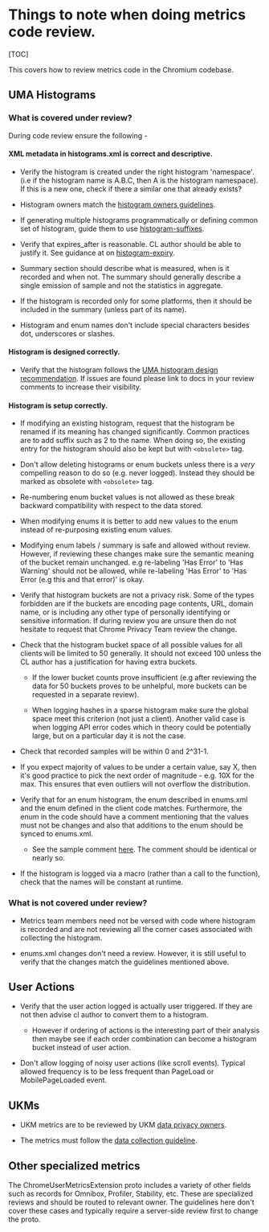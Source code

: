 # Things to note when doing metrics code review.

[TOC]

This covers how to review metrics code in the Chromium codebase.

## UMA Histograms

### What is covered under review?

During code review ensure the following -

#### XML metadata in histograms.xml is correct and descriptive.

*   Verify the histogram is created under the right histogram 'namespace'.
    (i.e if the histogram name is A.B.C, then A is the histogram namespace).
    If this is a new one, check if there a similar one that already exists?

*   Histogram owners match the
    [histogram owners guidelines](https://chromium.googlesource.com/chromium/src/+/HEAD/tools/metrics/histograms/README.md#owners).

*   If generating multiple histograms programmatically or defining common set of
    histogram, guide them to use
    [histogram-suffixes](https://chromium.googlesource.com/chromium/src/tools/+/refs/heads/main/metrics/histograms/README.md#Histogram-Suffixes).

*   Verify that expires_after is reasonable. CL author should be able to justify
    it. See guidance at on
    [histogram-expiry](https://chromium.googlesource.com/chromium/src/+/HEAD/tools/metrics/histograms/README.md#Histogram-Expiry).

*   Summary section should describe what is measured, when is it recorded and
    when not. The summary should generally describe a single emission of sample
    and not the statistics in aggregate.

*   If the histogram is recorded only for some platforms, then it should be
    included in the summary (unless part of its name).

*   Histogram and enum names don't include special characters besides dot,
    underscores or slashes.

#### Histogram is designed correctly.

*   Verify that the histogram follows the
    [UMA histogram design recommendation](https://chromium.googlesource.com/chromium/src.git/+/HEAD/tools/metrics/histograms/README.md).
    If issues are found please link to docs in your review comments to
    increase their visibility.

#### Histogram is setup correctly.

*   If modifying an existing histogram, request that the histogram be
    renamed if its meaning has changed significantly. Common practices are to
    add suffix such as 2 to the name. When doing so, the existing entry for the
    histogram should also be kept but with `<obsolete>` tag.

*   Don't allow deleting histograms or enum buckets unless there is a *very*
    compelling reason to do so (e.g. never logged). Instead they should be
    marked as obsolete with `<obsolete>` tag.

*   Re-numbering enum bucket values is not allowed as these break backward
    compatibility with respect to the data stored.

*   When modifying enums it is better to add new values to the enum instead of
    re-purposing existing enum values.

*   Modifying enum labels / summary is safe and allowed without review. However,
    if reviewing these changes make sure the semantic meaning of the bucket
    remain unchanged. e.g re-labeling 'Has Error' to 'Has Warning' should not be
    allowed, while re-labeling 'Has Error' to 'Has Error (e.g this and that
    error)' is okay.

*   Verify that histogram buckets are not a privacy risk. Some of the types
    forbidden are if the buckets are encoding page contents, URL, domain name,
    or is including any other type of personally identifying or sensitive
    information. If during review you are unsure then do not hesitate to request
    that Chrome Privacy Team review the change.

*   Check that the histogram bucket space of all possible values for all clients
    will be limited to 50 generally. It should not exceed 100 unless the CL
    author has a justification for having extra buckets.

    *   If the lower bucket counts prove insufficient (e.g after reviewing
        the data for 50 buckets proves to be unhelpful, more buckets can be
        requested in a separate review).

    *   When logging hashes in a sparse histogram make sure the global space
        meet this criterion (not just a client). Another valid case is when
        logging API error codes which in theory could be potentially large,
        but on a particular day it is not the case.

*   Check that recorded samples will be within 0 and 2^31-1.

*   If you expect majority of values to be under a certain value, say X,
    then it's good practice to pick the next order of magnitude - e.g. 10X for
    the max. This ensures that even outliers will not overflow the distribution.

*   Verify that for an enum histogram, the enum described in enums.xml and the
    enum defined in the client code matches. Furthermore, the enum in the code
    should have a comment mentioning that the values must not be changes and
    also that additions to the enum should be synced to enums.xml.

    *   See the sample comment
        [here](https://cs.chromium.org/chromium/src/base/metrics/histogram_macros.h?rcl=2c99f35f64380ba63c928787834661fbc1fa4234&l=46).
        The comment should be identical or nearly so.

*   If the histogram is logged via a macro (rather than a call to the function),
    check that the names will be constant at runtime.

### What is not covered under review?

*   Metrics team members need not be versed with code where histogram is
    recorded and are not reviewing all the corner cases associated with
    collecting the histogram.

*   enums.xml changes don't need a review. However, it is still useful to verify
    that the changes match the guidelines mentioned above.

## User Actions

*   Verify that the user action logged is actually user triggered. If they
    are not then advise cl author to convert them to a histogram.

    *   However if ordering of actions is the interesting part of their analysis
        then maybe see if each order combination can become a histogram bucket
        instead of user action.

*   Don't allow logging of noisy user actions (like scroll events). Typical
    allowed frequency is to be less frequent than PageLoad or MobilePageLoaded
    event.

## UKMs

*   UKM metrics are to be reviewed by UKM
    [data privacy owners](https://cs.chromium.org/chromium/src/tools/metrics/ukm/PRIVACY_OWNERS).

*   The metrics must follow the
    [data collection guideline](/analysis/uma/g3doc/ukm/ukm.md#adding-ukms).

<!--TODO(ukm-team): Add other guidelines for reviewing UKM metrics changes. -->

## Other specialized metrics

The ChromeUserMetricsExtension proto includes a variety of other fields such as
records for Omnibox, Profiler, Stability, etc. These are specialized reviews and
should be routed to relevant owner. The guidelines here don't cover these cases
and typically require a server-side review first to change the proto.
